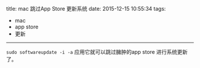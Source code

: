 title: mac 跳过App Store 更新系统
date: 2015-12-15 10:55:34
tags:
- mac
- app store
- 更新
---
`sudo softwareupdate -i -a` 
应用它就可以跳过臃肿的app store 进行系统更新了。